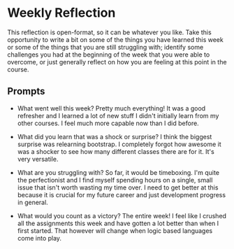 # Weekly Reflection
This reflection is open-format, so it can be whatever you like. Take this opportunity to write a bit on some of the things you have learned this week or some of the things that you are still struggling with; identify some challenges you had at the beginning of the week that you were able to overcome, or just generally reflect on how you are feeling at this point in the course.

## Prompts
- What went well this week?
Pretty much everything! It was a good refresher and I learned a lot of new stuff I didn't initially learn from my other courses. I feel much more capable now than I did before.

- What did you learn that was a shock or surprise?
I think the biggest surprise was relearning bootstrap. I completely forgot how awesome it was a shocker to see how many different classes there are for it. It's very versatile.

- What are you struggling with?
So far, it would be timeboxing. I'm quite the perfectionist and I find myself spending hours on a single, small issue that isn't worth wasting my time over. I need to get better at this because it is crucial for my future career and just development progress in general.

- What would you count as a victory?
The entire week! I feel like I crushed all the assignments this week and have gotten a lot better than when I first started. That however will change when logic based languages come into play.